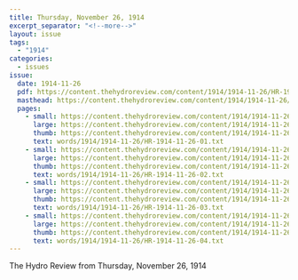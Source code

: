 ```yaml
---
title: Thursday, November 26, 1914
excerpt_separator: "<!--more-->"
layout: issue
tags:
  - "1914"
categories:
  - issues
issue:
  date: 1914-11-26
  pdf: https://content.thehydroreview.com/content/1914/1914-11-26/HR-1914-11-26.pdf
  masthead: https://content.thehydroreview.com/content/1914/1914-11-26/masthead/HR-1914-11-26.jpg
  pages:
    - small: https://content.thehydroreview.com/content/1914/1914-11-26/small/HR-1914-11-26-01.jpg
      large: https://content.thehydroreview.com/content/1914/1914-11-26/large/HR-1914-11-26-01.jpg
      thumb: https://content.thehydroreview.com/content/1914/1914-11-26/thumbnails/HR-1914-11-26-01.jpg
      text: words/1914/1914-11-26/HR-1914-11-26-01.txt
    - small: https://content.thehydroreview.com/content/1914/1914-11-26/small/HR-1914-11-26-02.jpg
      large: https://content.thehydroreview.com/content/1914/1914-11-26/large/HR-1914-11-26-02.jpg
      thumb: https://content.thehydroreview.com/content/1914/1914-11-26/thumbnails/HR-1914-11-26-02.jpg
      text: words/1914/1914-11-26/HR-1914-11-26-02.txt
    - small: https://content.thehydroreview.com/content/1914/1914-11-26/small/HR-1914-11-26-03.jpg
      large: https://content.thehydroreview.com/content/1914/1914-11-26/large/HR-1914-11-26-03.jpg
      thumb: https://content.thehydroreview.com/content/1914/1914-11-26/thumbnails/HR-1914-11-26-03.jpg
      text: words/1914/1914-11-26/HR-1914-11-26-03.txt
    - small: https://content.thehydroreview.com/content/1914/1914-11-26/small/HR-1914-11-26-04.jpg
      large: https://content.thehydroreview.com/content/1914/1914-11-26/large/HR-1914-11-26-04.jpg
      thumb: https://content.thehydroreview.com/content/1914/1914-11-26/thumbnails/HR-1914-11-26-04.jpg
      text: words/1914/1914-11-26/HR-1914-11-26-04.txt
---
```


The Hydro Review from Thursday, November 26, 1914

<!--more-->

